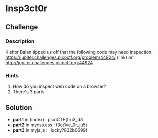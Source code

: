 # Insp3ct0r

## Challenge

### Description
Kishor Balan tipped us off that the following code may need inspection: https://jupiter.challenges.picoctf.org/problem/44924/ (link) or http://jupiter.challenges.picoctf.org:44924

### Hints
1. How do you inspect web code on a browser?
2. There's 3 parts


## Solution

* **part1** in (index) : picoCTF{tru3_d3
* **part2** in mycss.css : t3ct1ve_0r_ju5t
* **part3** in myjs.js : _lucky?832b0699}
